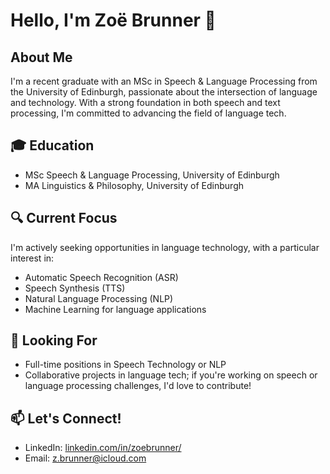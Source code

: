 # Hello, I'm Zoë Brunner 👋

## About Me
I'm a recent graduate with an MSc in Speech & Language Processing from the University of Edinburgh, passionate about the intersection of language and technology. With a strong foundation in both speech and text processing, I'm committed to advancing the field of language tech.

## 🎓 Education
- MSc Speech & Language Processing, University of Edinburgh
- MA Linguistics & Philosophy, University of Edinburgh

## 🔍 Current Focus
I'm actively seeking opportunities in language technology, with a particular interest in:
- Automatic Speech Recognition (ASR)
- Speech Synthesis (TTS)
- Natural Language Processing (NLP)
- Machine Learning for language applications

## 💼 Looking For
- Full-time positions in Speech Technology or NLP
- Collaborative projects in language tech; if you're working on speech or language processing challenges, I'd love to contribute!

## 📫 Let's Connect!
- LinkedIn: [linkedin.com/in/zoebrunner/](https://www.linkedin.com/in/zoebrunner/)
- Email: z.brunner@icloud.com

<!---
zoebrunner/zoebrunner is a ✨ special ✨ repository because its `README.md` (this file) appears on your GitHub profile.
You can click the Preview link to take a look at your changes.
--->
